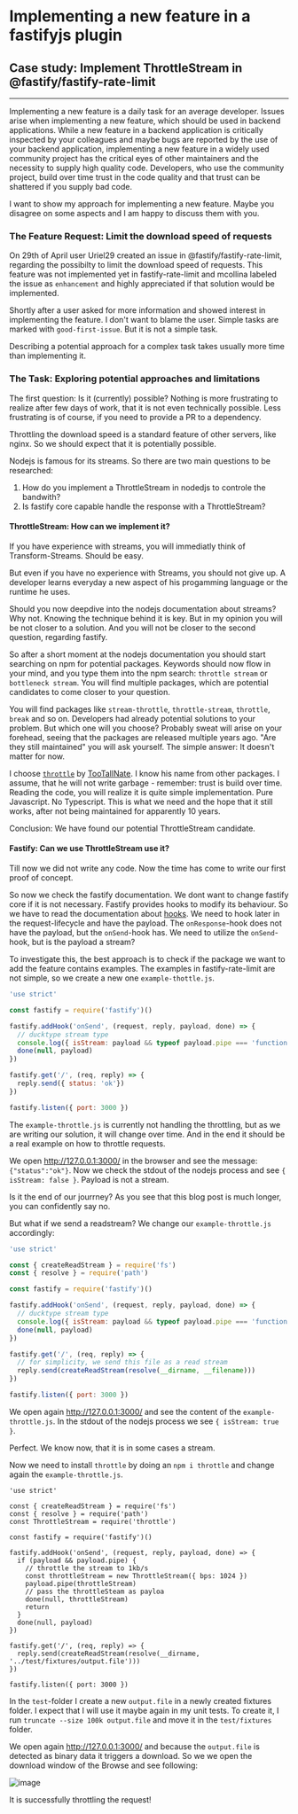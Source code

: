 # Implementing a new feature in a fastifyjs plugin
## Case study: Implement ThrottleStream in @fastify/fastify-rate-limit
--------------------------------------------------------------------------------
Implementing a new feature is a daily task for an average developer. Issues
arise when implementing a new feature, which should be used in backend
applications. While a new feature in a backend application is critically
inspected by your colleagues and maybe bugs are reported by the use of your
backend application, implementing a new feature in a widely used community
project has the critical eyes of other maintainers and the necessity to supply
high quality code. Developers, who use the community project, build over time
trust in the code quality and that trust can be shattered if you supply bad
code.

I want to show my approach for implementing a new feature. Maybe you disagree on
some aspects and I am happy to discuss them with you.

### The Feature Request: Limit the download speed of requests

On 29th of April user Uriel29 created an issue in @fastify/fastify-rate-limit,
regarding the possibilty to limit the download speed of requests. This feature
was not implemented yet in fastify-rate-limit and mcollina labeled the issue as
`enhancement` and highly appreciated if that solution would be implemented.

Shortly after a user asked for more information and showed interest in
implementing the feature. I don't want to blame the user. Simple tasks are
marked with `good-first-issue`. But it is not a simple task.

Describing a potential approach for a complex task takes usually more time than
implementing it. 

### The Task: Exploring potential approaches and limitations

The first question: Is it (currently) possible? Nothing is more
frustrating to realize after few days of work, that it is not even technically
possible. Less frustrating is of course, if you need to provide a PR to a
dependency. 

Throttling the download speed is a standard feature of other servers, like
nginx. So we should expect that it is potentially possible. 

Nodejs is famous for its streams. So there are two main questions to be
researched: 

1. How do you implement a ThrottleStream in nodedjs to controle the bandwith?
2. Is fastify core capable handle the response with a ThrottleStream?

#### ThrottleStream: How can we implement it?

If you have experience with streams, you will immediatly think of 
Transform-Streams. Should be easy.

But even if you have no experience with Streams, you should not give up.
A developer learns everyday a new aspect of his progamming language or the
runtime he uses.

Should you now deepdive into the nodejs documentation about streams?
Why not. Knowing the technique behind it is key. But in my opinion you will be
not closer to a solution. And you will not be closer to the second question,
regarding fastify.

So after a short moment at the nodejs documentation you should start searching
on npm for potential packages. Keywords should now flow in your mind, and you 
type them into the npm search: `throttle stream` or `bottleneck stream`. You will
find multiple packages, which are potential candidates to come closer to your
question.

You will find packages like `stream-throttle`, `throttle-stream`, `throttle`,
`break` and so on. Developers had already potential solutions to your problem.
But which one will you choose?
Probably sweat will arise on your forehead, seeing that the packages are released
multiple years ago. "Are they still maintained" you will ask yourself. 
The simple answer: It doesn't matter for now. 

I choose [`throttle`](https://www.npmjs.com/package/throttle?activeTab=dependencies) by [TooTallNate](https://github.com/TooTallNate). I know his name from other packages. I assume,
that he will not write garbage - remember: trust is build over time. 
Reading the code, you will realize it is quite simple implementation. Pure
Javascript. No Typescript. This is what we need and the hope that it still works,
after not being maintained for apparently 10 years.

Conclusion: We have found our potential ThrottleStream candidate.

#### Fastify: Can we use ThrottleStream use it?

Till now we did not write any code. Now the time has come to write our first proof
of concept. 

So now we check the fastify documentation. We dont want to change fastify
core if it is not necessary. Fastify provides hooks to modify its behaviour. So 
we have to read the documentation about [hooks](https://fastify.dev/docs/latest/Reference/Hooks/).
We need to hook later in the request-lifecycle and have the payload. 
The `onResponse`-hook does not have the payload, but the `onSend`-hook has.
We need to utilize the `onSend`-hook, but is the payload a stream?

To investigate this, the best approach is to check if the package we want to add
the feature contains examples. The examples in fastify-rate-limit are not simple,
so we create a new one `example-thottle.js`.

```js
'use strict'

const fastify = require('fastify')()

fastify.addHook('onSend', (request, reply, payload, done) => {
  // ducktype stream type
  console.log({ isStream: payload && typeof payload.pipe === 'function' })
  done(null, payload)
})

fastify.get('/', (req, reply) => {
  reply.send({ status: 'ok'})
})

fastify.listen({ port: 3000 })
```

The `example-throttle.js` is currently not handling the throttling, but as we
are writing our solution, it will change over time. And in the end it should
be a real example on how to throttle requests. 

We open http://127.0.0.1:3000/ in the browser and see the message:
`{"status":"ok"}`. Now we check the stdout of the nodejs process and see
`{ isStream: false }`. Payload is not a stream. 

Is it the end of our jourrney? As you see that this blog post is much longer,
you can confidently say no.

But what if we send a readstream? We change our `example-throttle.js` accordingly:

```js
'use strict'

const { createReadStream } = require('fs')
const { resolve } = require('path')

const fastify = require('fastify')()

fastify.addHook('onSend', (request, reply, payload, done) => {
  // ducktype stream type
  console.log({ isStream: payload && typeof payload.pipe === 'function' })
  done(null, payload)
})

fastify.get('/', (req, reply) => {
  // for simplicity, we send this file as a read stream
  reply.send(createReadStream(resolve(__dirname, __filename)))
})

fastify.listen({ port: 3000 })
```

We open again http://127.0.0.1:3000/ and see the content of the `example-throttle.js`. 
In the stdout of the nodejs process we see `{ isStream: true }`.

Perfect. We know now, that it is in some cases a stream. 

Now we need to install `throttle` by doing an `npm i throttle` and change again the 
`example-throttle.js`. 

```
'use strict'

const { createReadStream } = require('fs')
const { resolve } = require('path')
const ThrottleStream = require('throttle')

const fastify = require('fastify')()

fastify.addHook('onSend', (request, reply, payload, done) => {
  if (payload && payload.pipe) {
    // throttle the stream to 1kb/s
    const throttleStream = new ThrottleStream({ bps: 1024 })
    payload.pipe(throttleStream)
    // pass the throttleSteam as payloa
    done(null, throttleStream)
    return
  }
  done(null, payload)
})

fastify.get('/', (req, reply) => {
  reply.send(createReadStream(resolve(__dirname, '../test/fixtures/output.file')))
})

fastify.listen({ port: 3000 })
```

In the `test`-folder I create a new `output.file` in a newly created fixtures folder.
I expect that I will use it maybe again in my unit tests. To create it, I run
`truncate --size 100k output.file` and move it in the `test/fixtures` folder. 

We open again http://127.0.0.1:3000/ and because the `output.file` is detected as binary
data it triggers a download. So we we open the download window of the Browse and see following:

![image](https://github.com/Uzlopak/blog/assets/5059100/0345daa9-e5a0-4e29-a489-207f9968069d)

It is successfully throttling the request!




